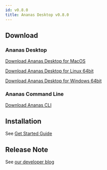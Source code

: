 ```yaml
---
id: v0.8.0
title: Ananas Desktop v0.8.0
---
```


## Download

### Ananas Desktop

[Download Ananas Desktop for MacOS](https://github.com/ananas-analytics/ananas-desktop/releases/download/v0.8.0/Ananas.Analytics.Desktop.Edition-0.8.0.macos.dmg)

[Download Ananas Desktop for Linux 64bit](https://github.com/ananas-analytics/ananas-desktop/releases/download/v0.8.0/Ananas.Analytics.Desktop.Edition.0.8.0.linux.AppImage)

[Download Ananas Desktop for Windows 64bit](https://github.com/ananas-analytics/ananas-desktop/releases/download/v0.8.0/Ananas.Analytics.Desktop.Edition.0.8.0.win.zip)

### Ananas Command Line

[Download Ananas CLI](https://github.com/ananas-analytics/ananas-desktop/releases/download/v0.8.0/Ananas.Analytics.Desktop.Edition-CLI-0.8.0.zip)

## Installation

See [Get Started Guide](../user-guide/getting-started)

## Release Note

See [our developer blog](../../blog/2019/07/16/new-version-0.8.0)
